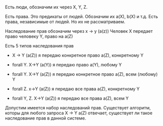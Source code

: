 Есть люди, обозначим их через X, Y, Z.

Есть права. Это предикаты от людей. Обозначим их a(X), b(X) и т.д.
Есть права, независимые от людей. Но их не рассматриваем.

Наследование прав обозначим через
	x -> y (a(z))
	Человек X передает право человеку Y, право на a(Z)




Есть 5 типов наследования прав
- X -> Y   (a(Z))
   я передаю конкретное право a(Z), конкретному Y
   
- forall Y.   X->Y (a(Y))
	я передаю право a(Y), любому Y
	
- forall Y.   X->Y (a(Z))
	я передаю конкретное право a(Z), всем (любому) Y
	
- forall Z.   x->Y (a(Z))
	я передаю все права a(Z), конкретному Y
	
- forall Y, Z.   X->Y (a(Z))
	я передаю все права a(Z), всем Y


Допустим имеется набор наследований прав. 
Существует алгоритм, которы для любого запроса 
  X -> Y a(Z) 
 отвечает, существует ли такое наследование прав в данной системе.
 
 